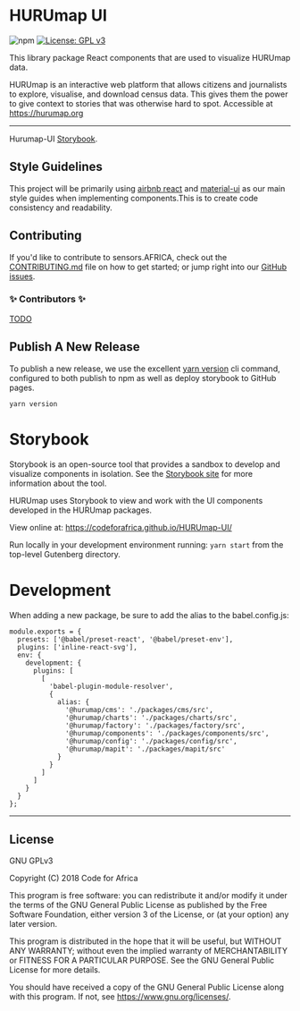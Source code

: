 # HURUmap UI

![npm](https://img.shields.io/npm/v/@codeforafrica/hurumap-ui) [![License: GPL v3](https://img.shields.io/badge/License-GPLv3-blue.svg)](https://www.gnu.org/licenses/gpl-3.0)

This library package React components that are used to visualize HURUmap data.

HURUmap is an interactive web platform that allows citizens and journalists to explore, visualise, and download census data. This gives them the power to give context to stories that was otherwise hard to spot. Accessible at <https://hurumap.org>

----

Hurumap-UI [Storybook](https://codeforafrica.github.io/hurumap-ui/).

## Style Guidelines

This project will be primarily using [airbnb react](https://github.com/airbnb/javascript/tree/master/react) and [material-ui](https://material-ui.com/) as our main style guides when implementing components.This is to create code consistency and readability.

## Contributing

If you'd like to contribute to sensors.AFRICA, check out the [CONTRIBUTING.md](./CONTRIBUTING.md) file on how to get started; or jump right into our [GitHub issues](issues).

### ✨ Contributors ✨

[TODO](https://www.npmjs.com/package/all-contributors-cli)


## Publish A New Release

To publish a new release, we use the excellent [yarn version](https://yarnpkg.com/lang/en/docs/cli/version/) cli command, configured to both publish to npm as well as deploy storybook to GitHub pages.

```
yarn version
```

# Storybook 

Storybook is an open-source tool that provides a sandbox to develop and visualize components in isolation. See the [Storybook site](https://storybook.js.org/) for more information about the tool. 

HURUmap uses Storybook to view and work with the UI components developed in the HURUmap packages.

View online at: https://codeforafrica.github.io/HURUmap-UI/

Run locally in your development environment running: `yarn start` from the top-level Gutenberg directory.

# Development

When adding a new package, be sure to add the alias to the babel.config.js:

```
module.exports = {
  presets: ['@babel/preset-react', '@babel/preset-env'],
  plugins: ['inline-react-svg'],
  env: {
    development: {
      plugins: [
        [
          'babel-plugin-module-resolver',
          {
            alias: {
              '@hurumap/cms': './packages/cms/src',
              '@hurumap/charts': './packages/charts/src',
              '@hurumap/factory': './packages/factory/src',
              '@hurumap/components': './packages/components/src',
              '@hurumap/config': './packages/config/src',
              '@hurumap/mapit': './packages/mapit/src'
            }
          }
        ]
      ]
    }
  }
};
```

---

## License

GNU GPLv3

Copyright (C) 2018 Code for Africa

This program is free software: you can redistribute it and/or modify
it under the terms of the GNU General Public License as published by
the Free Software Foundation, either version 3 of the License, or
(at your option) any later version.

This program is distributed in the hope that it will be useful,
but WITHOUT ANY WARRANTY; without even the implied warranty of
MERCHANTABILITY or FITNESS FOR A PARTICULAR PURPOSE. See the
GNU General Public License for more details.

You should have received a copy of the GNU General Public License
along with this program. If not, see <https://www.gnu.org/licenses/>.
